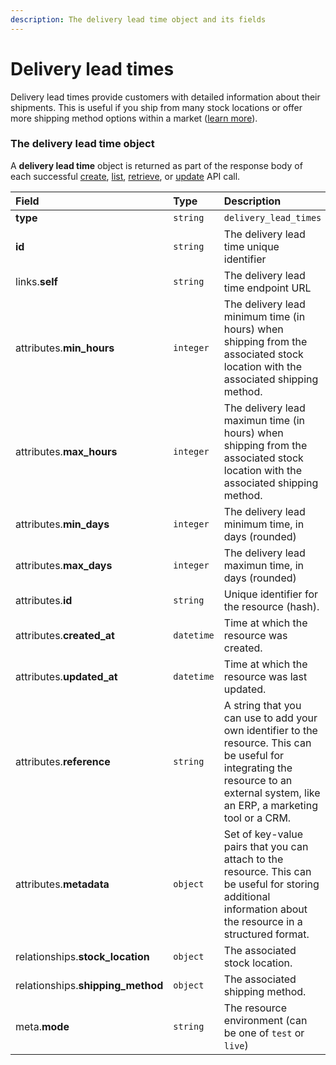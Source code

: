 ```yaml
---
description: The delivery lead time object and its fields
---
```


# Delivery lead times

Delivery lead times provide customers with detailed information about their shipments.
This is useful if you ship from many stock locations or offer more shipping method options within a market ([learn more](https://commercelayer.io/glossary/delivery_lead_time/)).


### The delivery lead time object

A **delivery lead time** object is returned as part of the response body of each successful
[create](https://docs.commercelayer.io/resources/delivery_lead_times/create_delivery_lead_time),
[list](https://docs.commercelayer.io/resources/delivery_lead_times/list_delivery_lead_times),
[retrieve](https://docs.commercelayer.io/resources/delivery_lead_times/retrieve_delivery_lead_time),
or [update](https://docs.commercelayer.io/resources/delivery_lead_times/update_delivery_lead_time) API call.

| Field | Type | Description |
| :--- | :--- | :--- |
| **type** | `string` | `delivery_lead_times` |
| **id** | `string` | The delivery lead time unique identifier |
| links.**self** | `string` | The delivery lead time endpoint URL |
| attributes.**min_hours** | `integer` | The delivery lead minimum time (in hours) when shipping from the associated stock location with the associated shipping method. |
| attributes.**max_hours** | `integer` | The delivery lead maximun time (in hours) when shipping from the associated stock location with the associated shipping method. |
| attributes.**min_days** | `integer` | The delivery lead minimum time, in days (rounded) |
| attributes.**max_days** | `integer` | The delivery lead maximun time, in days (rounded) |
| attributes.**id** | `string` | Unique identifier for the resource (hash). |
| attributes.**created_at** | `datetime` | Time at which the resource was created. |
| attributes.**updated_at** | `datetime` | Time at which the resource was last updated. |
| attributes.**reference** | `string` | A string that you can use to add your own identifier to the resource. This can be useful for integrating the resource to an external system, like an ERP, a marketing tool or a CRM. |
| attributes.**metadata** | `object` | Set of key-value pairs that you can attach to the resource. This can be useful for storing additional information about the resource in a structured format. |
| relationships.**stock_location** | `object` | The associated stock location. |
| relationships.**shipping_method** | `object` | The associated shipping method. |
| meta.**mode** | `string` | The resource environment \(can be one of `test` or `live`\) |
